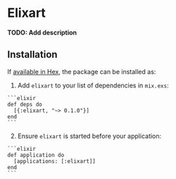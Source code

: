 # Elixart

**TODO: Add description**

## Installation

If [available in Hex](https://hex.pm/docs/publish), the package can be installed as:

  1. Add `elixart` to your list of dependencies in `mix.exs`:

    ```elixir
    def deps do
      [{:elixart, "~> 0.1.0"}]
    end
    ```

  2. Ensure `elixart` is started before your application:

    ```elixir
    def application do
      [applications: [:elixart]]
    end
    ```

